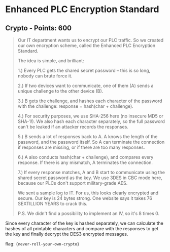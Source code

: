 # Enhanced PLC Encryption Standard

## Crypto - Points: 600

> Our IT department wants us to encrypt our PLC traffic. So we created our own encryption scheme, called the Enhanced PLC Encryption Standard.
>
> The idea is simple, and brilliant:
>
> 1.) Every PLC gets the shared secret password – this is so long, nobody can brute force it.
>
> 2.) If two devices want to communicate, one of them (A) sends a unique challenge to the other device (B).
>
> 3.) B gets the challenge, and hashes each character of the password with the challenge: response = hash(char + challenge).
>
> 4.) For security purposes, we use SHA-256 here (no insecure MD5 or SHA-1!). We also hash each character separately, so the full password can't be leaked if an attacker records the responses.
>
> 5.) B sends a lot of responses back to A. A knows the length of the password, and the password itself. So A can terminate the connection if responses are missing, or if there are too many responses.
>
> 6.) A also conducts hash(char + challenge), and compares every response. If there is any mismatch, A terminates the connection.
>
> 7.) If every response matches, A and B start to communicate using the shared secret password as the key. We use 3DES in CBC mode here, because our PLCs don't support military-grade AES.
>
> We sent a sample log to IT. For us, this looks clearly encrypted and secure. Our key is 24 bytes strong. One website says it takes 76 SEXTILLION YEARS to crack this.
>
> P.S. We didn't find a possibility to implement an IV, so it's 8 times 0.

Since every character of the key is hashed separately, we can calculate the hashes of all printable characters and compare with the responses to get the key and finally decrypt the DES3 encrypted messages.

flag: `{never-roll-your-own-crypto}`